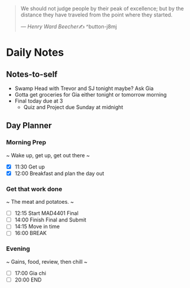 > We should not judge people by their peak of excellence; but by the distance they have traveled from the point where they started.
>
> &mdash; <cite>Henry Ward Beecher</cite>✍️
^button-j8mj

# Daily Notes
## Notes-to-self
- Swamp Head with Trevor and SJ tonight maybe? Ask Gia
- Gotta get groceries for Gia either tonight or tomorrow morning
- Final today due at 3
	- Quiz and Project due Sunday at midnight

## Day Planner
### Morning Prep
~
Wake up, get up, get out there
~
- [x] 11:30 Get up
- [x] 12:00 Breakfast and plan the day out

### Get that work done
~
The meat and potatoes.
~
- [ ] 12:15 Start MAD4401 Final
- [ ] 14:00 Finish Final and Submit
- [ ] 14:15 Move in time
- [ ] 16:00 BREAK

### Evening
~
Gains, food, review, then chill
~
- [ ] 17:00 Gia chi
- [ ] 20:00 END